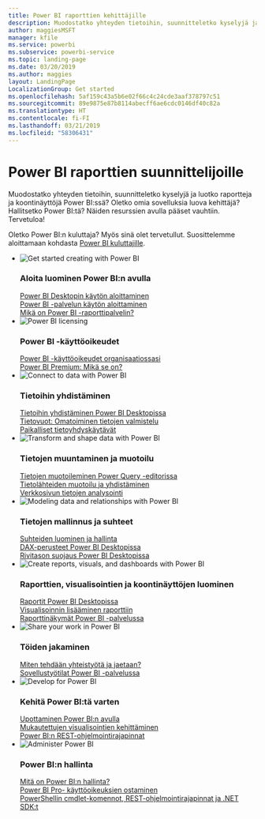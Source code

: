 ```yaml
---
title: Power BI raporttien kehittäjille
description: Muodostatko yhteyden tietoihin, suunnitteletko kyselyjä ja luotko raportteja ja koontinäyttöjä Power BI:ssä? Oletko omia sovelluksia luova kehittäjä tai Power BI:n järjestelmänvalvoja?
author: maggiesMSFT
manager: kfile
ms.service: powerbi
ms.subservice: powerbi-service
ms.topic: landing-page
ms.date: 03/20/2019
ms.author: maggies
layout: LandingPage
LocalizationGroup: Get started
ms.openlocfilehash: 5af159c43a5b6e02f66c4c24cde3aaf378797c51
ms.sourcegitcommit: 89e9875e87b8114abecff6ae6cdc0146df40c82a
ms.translationtype: HT
ms.contentlocale: fi-FI
ms.lasthandoff: 03/21/2019
ms.locfileid: "58306431"
---
```

# <a name="power-bi-for-report-designers"></a>Power BI raporttien suunnittelijoille

Muodostatko yhteyden tietoihin, suunnitteletko kyselyjä ja luotko raportteja ja koontinäyttöjä Power BI:ssä? Oletko omia sovelluksia luova kehittäjä? Hallitsetko Power BI:tä? Näiden resurssien avulla pääset vauhtiin. Tervetuloa!

Oletko Power BI:n kuluttaja? Myös sinä olet tervetullut. Suosittelemme aloittamaan kohdasta [Power BI kuluttajille](consumer/power-bi-consumer-landing.md).

<ul class="panelContent cardsF"> 
            <li> 
                  <div class="cardSize"> 
                        <div class="cardPadding"> 
                              <div class="card"> 
                                    <div class="cardImageOuter">
                                          <div class="cardImage">
                                                <img alt="Get started creating with Power BI" src="media/power-bi-creator-landing/power-bi-designer-get-started.svg" data-linktype="relative-path">
                                          </div>
                                    </div>
                                    <div class="cardText"> 
                                          <h3>Aloita luominen Power BI:n avulla</h3> 
                                          <p></p>
                                               <a href="desktop-what-is-desktop.md">Power BI Desktopin käytön aloittaminen</a><br/> 
                                               <a href="power-bi-overview.md">Power BI -palvelun käytön aloittaminen</a><br/> 
                                               <a href="report-server/get-started.md">Mikä on Power BI -raporttipalvelin?</a>
                                    </div> 
                              </div> 
                        </div> 
                  </div> 
            </li>
            <li> 
                  <div class="cardSize"> 
                        <div class="cardPadding"> 
                              <div class="card"> 
                                    <div class="cardImageOuter">
                                          <div class="cardImage">
                                                <img alt="Power BI licensing" src="media/power-bi-creator-landing/power-bi-designer-licensing.svg" data-linktype="relative-path">
                                          </div>
                                    </div>
                                    <div class="cardText"> 
                                          <h3>Power BI -käyttöoikeudet</h3> 
                                          <p></p>
                                                <a href="service-admin-licensing-organization.md">Power BI -käyttöoikeudet organisaatiossasi</a><br/> 
                                                <a href="service-premium.md">Power BI Premium: Mikä se on?</a> 
                                    </div> 
                              </div> 
                        </div> 
                  </div> 
            </li>
            <li> 
                  <div class="cardSize"> 
                        <div class="cardPadding"> 
                              <div class="card"> 
                                    <div class="cardImageOuter">
                                          <div class="cardImage">
                                                <img alt="Connect to data with Power BI" src="media/power-bi-creator-landing/power-bi-designer-connect-data.svg" data-linktype="relative-path">
                                          </div>
                                    </div>
                                    <div class="cardText"> 
                                          <h3>Tietoihin yhdistäminen</h3> 
                                          <p></p>
                                                <a href="desktop-quickstart-connect-to-data.md">Tietoihin yhdistäminen Power BI Desktopissa</a><br/> 
                                                <a href="service-dataflows-overview.md">Tietovuot: Omatoiminen tietojen valmistelu</a><br/> 
                                                <a href="service-gateway-install.md">Paikalliset tietoyhdyskäytävät</a>
                                    </div> 
                              </div> 
                        </div> 
                  </div> 
            </li>
            <li> 
                  <div class="cardSize"> 
                        <div class="cardPadding"> 
                              <div class="card"> 
                                    <div class="cardImageOuter">
                                          <div class="cardImage">
                                                <img alt="Transform and shape data with Power BI" src="media/power-bi-creator-landing/power-bi-designer-transform-shape-data.svg" data-linktype="relative-path">
                                          </div>
                                    </div>
                                    <div class="cardText"> 
                                          <h3>Tietojen muuntaminen ja muotoilu</h3> 
                                          <p></p>
                                                <a href="desktop-common-query-tasks.md">Tietojen muotoileminen Power Query -editorissa</a><br/> 
                                                <a href="desktop-shape-and-combine-data.md">Tietolähteiden muotoilu ja yhdistäminen</a><br/> 
                                                <a href="desktop-tutorial-importing-and-analyzing-data-from-a-web-page.md">Verkkosivun tietojen analysointi</a>
                                    </div> 
                              </div> 
                        </div> 
                  </div> 
            </li>
            <li> 
                  <div class="cardSize"> 
                        <div class="cardPadding"> 
                              <div class="card"> 
                                    <div class="cardImageOuter">
                                          <div class="cardImage">
                                                <img alt="Modeling data and relationships with Power BI" src="media/power-bi-creator-landing/power-bi-designer-modeling-data-relationships.svg" data-linktype="relative-path">
                                          </div>
                                    </div>
                                    <div class="cardText"> 
                                          <h3>Tietojen mallinnus ja suhteet</h3> 
                                          <p></p>
                                                <a href="desktop-create-and-manage-relationships.md">Suhteiden luominen ja hallinta</a><br/>
                                                <a href="desktop-quickstart-learn-dax-basics.md">DAX-perusteet Power BI Desktopissa</a><br/> 
                                                <a href="service-admin-rls.md">Rivitason suojaus Power BI Desktopissa</a> 
                                    </div> 
                              </div> 
                        </div> 
                  </div> 
            </li>
            <li> 
                  <div class="cardSize"> 
                        <div class="cardPadding"> 
                              <div class="card"> 
                                    <div class="cardImageOuter">
                                          <div class="cardImage">
                                                <img alt="Create reports, visuals, and dashboards with Power BI" src="media/power-bi-creator-landing/power-bi-designer-create-reports-visuals-dashboards.svg" data-linktype="relative-path">
                                          </div>
                                    </div>
                                    <div class="cardText"> 
                                          <h3>Raporttien, visualisointien ja koontinäyttöjen luominen</h3> 
                                          <p></p>
                                                <a href="desktop-report-view.md">Raportit Power BI Desktopissa</a><br/> 
                                                <a href="power-bi-report-add-visualizations-i.md">Visualisoinnin lisääminen raporttiin</a><br/> 
                                                <a href="service-dashboard-create.md">Raporttinäkymät Power BI -palvelussa</a>
                                    </div> 
                              </div> 
                        </div> 
                  </div> 
            </li>
            <li> 
                  <div class="cardSize"> 
                        <div class="cardPadding"> 
                              <div class="card"> 
                                    <div class="cardImageOuter">
                                          <div class="cardImage">
                                                <img alt="Share your work in Power BI" src="media/power-bi-creator-landing/power-bi-designer-share-work.svg" data-linktype="relative-path">
                                          </div>
                                    </div>
                                    <div class="cardText"> 
                                          <h3>Töiden jakaminen</h3> 
                                          <p></p>
                                                <a href="service-how-to-collaborate-distribute-dashboards-reports.md">Miten tehdään yhteistyötä ja jaetaan?</a><br/>
                                                <a href="service-create-workspaces.md">Sovellustyötilat Power BI -palvelussa</a> 
                                    </div> 
                              </div> 
                        </div> 
                  </div> 
            </li>
            <li> 
                  <div class="cardSize"> 
                        <div class="cardPadding"> 
                              <div class="card"> 
                                    <div class="cardImageOuter">
                                          <div class="cardImage">
                                                <img alt="Develop for Power BI" src="media/power-bi-creator-landing/power-bi-designer-develop-power-bi.svg" data-linktype="relative-path">
                                          </div>
                                    </div>
                                    <div class="cardText"> 
                                          <h3>Kehitä Power BI:tä varten</h3> 
                                          <p></p>
                                                <a href="developer/embedding.md">Upottaminen Power BI:n avulla</a><br/> 
                                                <a href="developer/custom-visual-develop-tutorial.md">Mukautettujen visualisointien kehittäminen</a><br/> 
                                                <a href="https://docs.microsoft.com/rest/api/power-bi">Power BI:n REST-ohjelmointirajapinnat</a>
                                    </div> 
                              </div> 
                        </div> 
                  </div> 
            </li>
            <li> 
                  <div class="cardSize"> 
                        <div class="cardPadding"> 
                              <div class="card"> 
                                    <div class="cardImageOuter">
                                          <div class="cardImage">
                                                <img alt="Administer Power BI" src="media/power-bi-creator-landing/power-bi-designer-administer-power-bi.svg" data-linktype="relative-path">
                                          </div>
                                    </div>
                                    <div class="cardText"> 
                                          <h3>Power BI:n hallinta</h3> 
                                          <p></p>
                                                <a href="service-admin-administering-power-bi-in-your-organization.md">Mitä on Power BI:n hallinta?</a><br/> 
                                                <a href="service-admin-purchasing-power-bi-pro.md">Power BI Pro- käyttöoikeuksien ostaminen</a><br/>
                                                <a href="service-admin-reference.md">PowerShellin cmdlet-komennot, REST-ohjelmointirajapinnat ja .NET SDK:t</a>
                                    </div> 
                              </div> 
                        </div> 
                  </div> 
            </li>
</ul>



